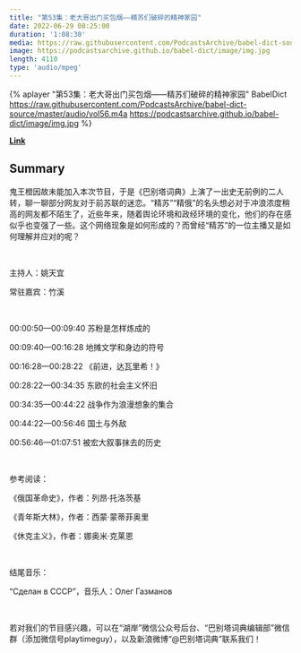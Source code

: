 ```yaml
---
title: "第53集：老大哥出门买包烟——精苏们破碎的精神家园"
date: 2022-06-29 08:25:00
duration: '1:08:30'
media: https://raw.githubusercontent.com/PodcastsArchive/babel-dict-source/master/audio/vol56.m4a
image: https://podcastsarchive.github.io/babel-dict/image/img.jpg
length: 4110
type: 'audio/mpeg'
---
```


{% aplayer "第53集：老大哥出门买包烟——精苏们破碎的精神家园" BabelDict  https://raw.githubusercontent.com/PodcastsArchive/babel-dict-source/master/audio/vol56.m4a https://podcastsarchive.github.io/babel-dict/image/img.jpg %}

**[Link](https://www.xiaoyuzhoufm.com/episode/62bc0cf25c535dbd043ace82)**

## Summary
<p>鬼王橙因故未能加入本次节目，于是《巴别塔词典》上演了一出史无前例的二人转，聊一聊部分网友对于前苏联的迷恋。“精苏”“精俄”的名头想必对于冲浪浓度稍高的网友都不陌生了，近些年来，随着舆论环境和政经环境的变化，他们的存在感似乎也变强了一些。这个网络现象是如何形成的？而曾经“精苏”的一位主播又是如何理解并应对的呢？</p><p><br /></p><p>主持人：姚天宜</p><p>常驻嘉宾：竹溪</p><p><br /></p><p>00:00:50—00:09:40 苏粉是怎样炼成的</p><p>00:09:40—00:16:28 地摊文学和身边的符号</p><p>00:16:28—00:28:22 《前进，达瓦里希！》</p><p>00:28:22—00:34:35 东欧的社会主义怀旧</p><p>00:34:35—00:44:22 战争作为浪漫想象的集合</p><p>00:44:22—00:56:46 国土与外敌</p><p>00:56:46—01:07:51 被宏大叙事抹去的历史</p><p><br /></p><p>参考阅读：</p><p>《俄国革命史》，作者：列昂·托洛茨基</p><p>《青年斯大林》，作者：西蒙·蒙蒂菲奥里</p><p>《休克主义》，作者：娜奥米·克莱恩</p><p><br /></p><p>结尾音乐：</p><p>“Сделан в СССР”，音乐人：Олег Газманов</p><p><br /></p><p>若对我们的节目感兴趣，可以在“湖岸”微信公众号后台、“巴别塔词典编辑部”微信群（添加微信号playtimeguy），以及新浪微博“@巴别塔词典”联系我们！</p>
    